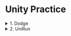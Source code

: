 # Unity Practice


<details markdown="1">
<summary>1. Dodge</summary>

------------------------
<details markdown="1">
<summary>1. 게임 설명</summary>

## 게임 설명
>사방에서 날아오는 총알을 가능한 한 피하는 탄막 슈팅 게임.<br>
>+조작법+<br>
>움직이기: 키보드 방향키 또는 WASD키<br>
>(사망 후)게임 재시작: R키
>>1. 플레이어 주변은 벽으로 막혀 있고, 바닥은 계속 회전한다. 사방에 배치된 붉은 기둥이 플레이어를 향해 총알을 발사한다.<br>
>>2. 총알은 플레이어의 최근 위치로 발사된다.<br>
>>3. 플레이어가 버틴 시간이 UI로 표시된다.<br>
>>4. 총알에 맞아 플레이어가 죽으면 게임오버 텍스트와 최고기록이 표시된다. 게임오버 시 R 키를 누르면 게임을 재시작한다.<br>
</details>

<details markdown="1">
<summary>2. 제작 과정</summary>

## 제작 과정
>1. 바닥과 벽 제작
>>1. 새로운 프로젝트를 생성 후 바닥 Plane 오브젝트 만들기.(Hierarchy > Create > 3D Object > Plane)<br>인스펙터 창에서 Plane 오브젝트의 Transform 컴포넌트의 스케일을 (2, 1, 2)로 변경<br>Plane 오브젝트에 색을 입히기 위해 새로 머터리얼 생성(Project > Create > Material) 후 이름을 Plane Color로 변경.<br>생성된 Plane Color 머터리얼을 선택하여 알베도의 컬러 필드에서 검은색으로 변경.<br>Plane Color 머터리얼을 씬 창의 Plane 게임 오브젝트로 드래그&드롭.
>>2. Cube 오브젝트로 벽 생성(Hierarchy > Create > 3D Object > Cube) 후 이름을 Wall로 변경.<br>인스펙터 창에서 Position은 (0, 0.5, 0), Scale은 (20, 1, 1)로 변경.<br>하이어라키 창에서 Wall 게임 오브젝트를 선택 후 [Command+D]로 3개 더 복제하여 나머지 Position에 배치.<br>하이어라키 창에서 Create Empty로 빈 게임 오브젝트 생성 후 Name을 Level로 변경.<br>Level 오브젝트의 위치 리셋(Transform > 톱니바퀴 > Reset).<br>하이어라키 창에서 [Shift+클릭]으로 Plane, Wall 4개 모두 선택 후 Level 게임 오브젝트로 드래그&드롭하여 자식으로 넣기.

>2. 플레이어 제작
>>
>3. 탄알 제작
>>
</details>

<details markdown="1">
<summary>3. method/class</summary>

## method/class

</details>

------------------------
</details>



<details markdown="1">
<summary>2. UniRun</summary>

------------------------
<details markdown="1">
<summary>1. 게임 설명</summary>

## 게임 설명
>설명<br>
>+조작법+<br>
>움직이기: 키보드 방향키 또는 WASD키<br>
>(사망 후)게임 재시작: R키
>>1. 조건1<br>
>>2. 조건2..
</details>

<details markdown="1">
<summary>2. 제작 과정</summary>

## 제작 과정

</details>

<details markdown="1">
<summary>3. method/class</summary>

## method/class

</details>

------------------------
</details>


